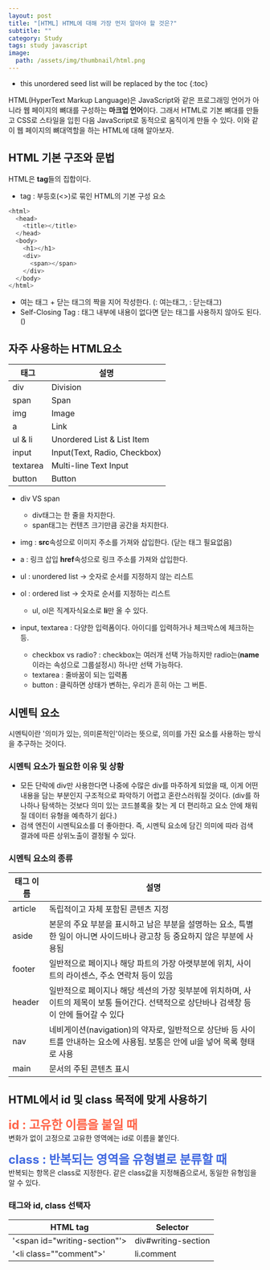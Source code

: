 ```yaml
---
layout: post
title: "[HTML] HTML에 대해 가장 먼저 알아야 할 것은?"
subtitle: ""
category: Study
tags: study javascript
image:
  path: /assets/img/thumbnail/html.png
---
```


* this unordered seed list will be replaced by the toc
{:toc}

<!--more-->

HTML(HyperText Markup Language)은 JavaScript와 같은 프로그래밍 언어가 아니라 웹 페이지의 뼈대를 구성하는 **마크업 언어**이다. 그래서 HTML로 기본 뼈대를 만들고 CSS로 스타일을 입힌 다음 JavaScript로 동적으로 움직이게 만들 수 있다. 이와  같이 웹 페이지의 뼈대역할을 하는 HTML에 대해 알아보자.

## HTML 기본 구조와 문법
HTML은 **tag**들의 집합이다.  
- tag : 부등호(<>)로 묶인 HTML의 기본 구성 요소
```javascript
<html>
  <head>
    <title></title>
  </head>
  <body>
    <h1></h1>
    <div>
      <span></span>
    </div>
  </body>
</html>
```
- 여는 태그 + 닫는 태그의 짝을 지어 작성한다. (<tags>: 여는태그, </tags> : 닫는태그)
- Self-Closing Tag : 태그 내부에 내용이 없다면 닫는 태그를 사용하지 않아도 된다. (<tag />)

## 자주 사용하는 HTML요소

|태그|설명|
|---|---|
|div|Division|
|span|Span|
|img|Image|
|a|Link|
|ul & li|Unordered List & List Item|
|input|Input(Text, Radio, Checkbox)|
|textarea|Multi-line Text Input|
|button|Button|


- div VS span
  - div태그는 한 줄을 차지한다.
  - span태그는 컨텐츠 크기만큼 공간을 차지한다.


- img : **src**속성으로 이미지 주소를 가져와 삽입한다. (닫는 태그 필요없음)


- a : 링크 삽입 **href**속성으로 링크 주소를 가져와 삽입한다.


- ul : unordered list -> 숫자로 순서를 지정하지 않는 리스트


- ol : ordered list -> 숫자로 순서를 지정하는 리스트
  - ul, ol은 직계자식요소로 **li**만 올 수 있다.  


- input, textarea : 다양한 입력폼이다. 아이디를 입력하거나 체크박스에 체크하는 등.
  - checkbox vs radio? : checkbox는 여러개 선택 가능하지만 radio는(**name**이라는 속성으로 그룹설정시) 하나만 선택 가능하다.
  - textarea : 줄바꿈이 되는 입력폼
  - button : 클릭하면 상태가 변하는, 우리가 흔히 아는 그 버튼.



## 시멘틱 요소
시멘틱이란 '의미가 있는, 의미론적인'이라는 뜻으로, 의미를 가진 요소를 사용하는 방식을 추구하는 것이다.  

### 시멘틱 요소가 필요한 이유 및 상황
- 모든 단락에 div만 사용한다면 나중에 수많은 div를 마주하게 되었을 때, 이게 어떤 내용을 담는 부분인지 구조적으로 파악하기 어렵고 혼란스러워질 것이다. (div를 하나하나 탐색하는 것보다 의미 있는 코드블록을 찾는 게 더 편리하고 요소 안에 채워질 데이터 유형을 예측하기 쉽다.)
- 검색 엔진이 시멘틱요소를 더 좋아한다. 즉, 시멘틱 요소에 담긴 의미에 따라 검색 결과에 따른 상위노출이 결정될 수 있다.  


### 시멘틱 요소의 종류

|태그 이름|설명|
|--|--|
|article|독립적이고 자체 포함된 콘텐츠 지정|
|aside|본문의 주요 부분을 표시하고 남은 부분을 설명하는 요소, 특별한 일이 아니면 사이드바나 광고창 등 중요하지 않은 부분에 사용됨|
|footer|일반적으로 페이지나 해당 파트의 가장 아랫부분에 위치, 사이트의 라이센스, 주소 연락처 등이 있음|
|header|일반적으로 페이지나 해당 섹션의 가장 윗부분에 위치하며, 사이트의 제목이 보통 들어간다. 선택적으로 상단바나 검색창 등이 안에 들어갈 수 있다|
|nav|네비게이션(navigation)의 약자로, 일반적으로 상단바 등 사이트를 안내하는 요소에 사용됨. 보통은 안에 ul을 넣어 목록 형태로 사용|
|main|문서의 주된 콘텐츠 표시|


## HTML에서 id 및 class 목적에 맞게 사용하기

**<span style="color: tomato; font-size: 24px">id : 고유한 이름을 붙일 때</span>**  
변화가 없이 고정으로 고유한 영역에는 id로 이름을 붙인다.  

**<span style="color: royalblue; font-size: 24px">class : 반복되는 영역을 유형별로 분류할 때</span>**  
반복되는 항목은 class로 지정한다. 같은 class값을 지정해줌으로서, 동일한 유형임을 알 수 있다.


### 태그와 id, class 선택자

|HTML tag|Selector|
|--------|--------|
|'<span id="writing-section"'>|div#writing-section|
|'<li class=""comment">'|li.comment|